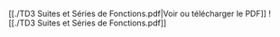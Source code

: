 ﻿[[./TD3 Suites et Séries de Fonctions.pdf|Voir ou télécharger le PDF]]
![[./TD3 Suites et Séries de Fonctions.pdf]]
